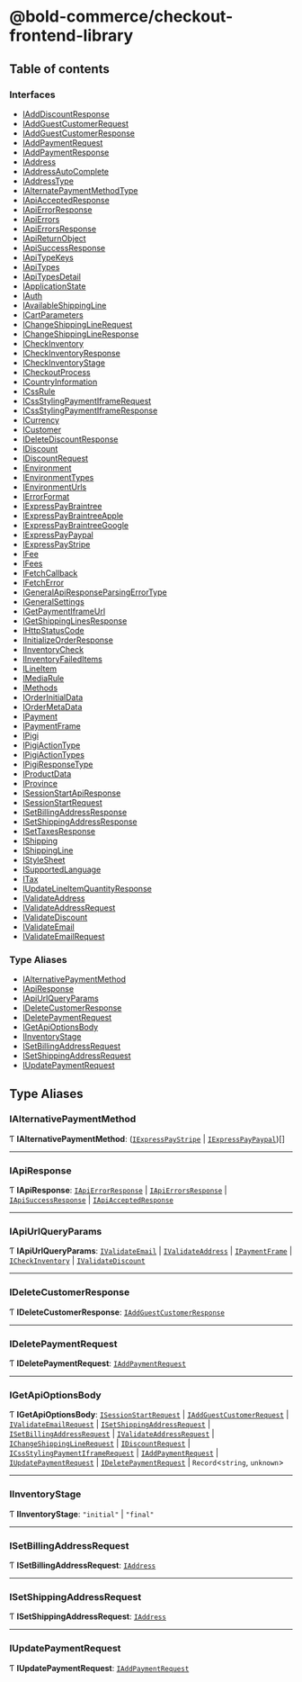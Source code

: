 # @bold-commerce/checkout-frontend-library

## Table of contents

### Interfaces

- [IAddDiscountResponse](interfaces/IAddDiscountResponse.md)
- [IAddGuestCustomerRequest](interfaces/IAddGuestCustomerRequest.md)
- [IAddGuestCustomerResponse](interfaces/IAddGuestCustomerResponse.md)
- [IAddPaymentRequest](interfaces/IAddPaymentRequest.md)
- [IAddPaymentResponse](interfaces/IAddPaymentResponse.md)
- [IAddress](interfaces/IAddress.md)
- [IAddressAutoComplete](interfaces/IAddressAutoComplete.md)
- [IAddressType](interfaces/IAddressType.md)
- [IAlternatePaymentMethodType](interfaces/IAlternatePaymentMethodType.md)
- [IApiAcceptedResponse](interfaces/IApiAcceptedResponse.md)
- [IApiErrorResponse](interfaces/IApiErrorResponse.md)
- [IApiErrors](interfaces/IApiErrors.md)
- [IApiErrorsResponse](interfaces/IApiErrorsResponse.md)
- [IApiReturnObject](interfaces/IApiReturnObject.md)
- [IApiSuccessResponse](interfaces/IApiSuccessResponse.md)
- [IApiTypeKeys](interfaces/IApiTypeKeys.md)
- [IApiTypes](interfaces/IApiTypes.md)
- [IApiTypesDetail](interfaces/IApiTypesDetail.md)
- [IApplicationState](interfaces/IApplicationState.md)
- [IAuth](interfaces/IAuth.md)
- [IAvailableShippingLine](interfaces/IAvailableShippingLine.md)
- [ICartParameters](interfaces/ICartParameters.md)
- [IChangeShippingLineRequest](interfaces/IChangeShippingLineRequest.md)
- [IChangeShippingLineResponse](interfaces/IChangeShippingLineResponse.md)
- [ICheckInventory](interfaces/ICheckInventory.md)
- [ICheckInventoryResponse](interfaces/ICheckInventoryResponse.md)
- [ICheckInventoryStage](interfaces/ICheckInventoryStage.md)
- [ICheckoutProcess](interfaces/ICheckoutProcess.md)
- [ICountryInformation](interfaces/ICountryInformation.md)
- [ICssRule](interfaces/ICssRule.md)
- [ICssStylingPaymentIframeRequest](interfaces/ICssStylingPaymentIframeRequest.md)
- [ICssStylingPaymentIframeResponse](interfaces/ICssStylingPaymentIframeResponse.md)
- [ICurrency](interfaces/ICurrency.md)
- [ICustomer](interfaces/ICustomer.md)
- [IDeleteDiscountResponse](interfaces/IDeleteDiscountResponse.md)
- [IDiscount](interfaces/IDiscount.md)
- [IDiscountRequest](interfaces/IDiscountRequest.md)
- [IEnvironment](interfaces/IEnvironment.md)
- [IEnvironmentTypes](interfaces/IEnvironmentTypes.md)
- [IEnvironmentUrls](interfaces/IEnvironmentUrls.md)
- [IErrorFormat](interfaces/IErrorFormat.md)
- [IExpressPayBraintree](interfaces/IExpressPayBraintree.md)
- [IExpressPayBraintreeApple](interfaces/IExpressPayBraintreeApple.md)
- [IExpressPayBraintreeGoogle](interfaces/IExpressPayBraintreeGoogle.md)
- [IExpressPayPaypal](interfaces/IExpressPayPaypal.md)
- [IExpressPayStripe](interfaces/IExpressPayStripe.md)
- [IFee](interfaces/IFee.md)
- [IFees](interfaces/IFees.md)
- [IFetchCallback](interfaces/IFetchCallback.md)
- [IFetchError](interfaces/IFetchError.md)
- [IGeneralApiResponseParsingErrorType](interfaces/IGeneralApiResponseParsingErrorType.md)
- [IGeneralSettings](interfaces/IGeneralSettings.md)
- [IGetPaymentIframeUrl](interfaces/IGetPaymentIframeUrl.md)
- [IGetShippingLinesResponse](interfaces/IGetShippingLinesResponse.md)
- [IHttpStatusCode](interfaces/IHttpStatusCode.md)
- [IInitializeOrderResponse](interfaces/IInitializeOrderResponse.md)
- [IInventoryCheck](interfaces/IInventoryCheck.md)
- [IInventoryFailedItems](interfaces/IInventoryFailedItems.md)
- [ILineItem](interfaces/ILineItem.md)
- [IMediaRule](interfaces/IMediaRule.md)
- [IMethods](interfaces/IMethods.md)
- [IOrderInitialData](interfaces/IOrderInitialData.md)
- [IOrderMetaData](interfaces/IOrderMetaData.md)
- [IPayment](interfaces/IPayment.md)
- [IPaymentFrame](interfaces/IPaymentFrame.md)
- [IPigi](interfaces/IPigi.md)
- [IPigiActionType](interfaces/IPigiActionType.md)
- [IPigiActionTypes](interfaces/IPigiActionTypes.md)
- [IPigiResponseType](interfaces/IPigiResponseType.md)
- [IProductData](interfaces/IProductData.md)
- [IProvince](interfaces/IProvince.md)
- [ISessionStartApiResponse](interfaces/ISessionStartApiResponse.md)
- [ISessionStartRequest](interfaces/ISessionStartRequest.md)
- [ISetBillingAddressResponse](interfaces/ISetBillingAddressResponse.md)
- [ISetShippingAddressResponse](interfaces/ISetShippingAddressResponse.md)
- [ISetTaxesResponse](interfaces/ISetTaxesResponse.md)
- [IShipping](interfaces/IShipping.md)
- [IShippingLine](interfaces/IShippingLine.md)
- [IStyleSheet](interfaces/IStyleSheet.md)
- [ISupportedLanguage](interfaces/ISupportedLanguage.md)
- [ITax](interfaces/ITax.md)
- [IUpdateLineItemQuantityResponse](interfaces/IUpdateLineItemQuantityResponse.md)
- [IValidateAddress](interfaces/IValidateAddress.md)
- [IValidateAddressRequest](interfaces/IValidateAddressRequest.md)
- [IValidateDiscount](interfaces/IValidateDiscount.md)
- [IValidateEmail](interfaces/IValidateEmail.md)
- [IValidateEmailRequest](interfaces/IValidateEmailRequest.md)

### Type Aliases

- [IAlternativePaymentMethod](modules.md#ialternativepaymentmethod)
- [IApiResponse](modules.md#iapiresponse)
- [IApiUrlQueryParams](modules.md#iapiurlqueryparams)
- [IDeleteCustomerResponse](modules.md#ideletecustomerresponse)
- [IDeletePaymentRequest](modules.md#ideletepaymentrequest)
- [IGetApiOptionsBody](modules.md#igetapioptionsbody)
- [IInventoryStage](modules.md#iinventorystage)
- [ISetBillingAddressRequest](modules.md#isetbillingaddressrequest)
- [ISetShippingAddressRequest](modules.md#isetshippingaddressrequest)
- [IUpdatePaymentRequest](modules.md#iupdatepaymentrequest)

## Type Aliases

### IAlternativePaymentMethod

Ƭ **IAlternativePaymentMethod**: ([`IExpressPayStripe`](interfaces/IExpressPayStripe.md) \| [`IExpressPayPaypal`](interfaces/IExpressPayPaypal.md))[]

___

### IApiResponse

Ƭ **IApiResponse**: [`IApiErrorResponse`](interfaces/IApiErrorResponse.md) \| [`IApiErrorsResponse`](interfaces/IApiErrorsResponse.md) \| [`IApiSuccessResponse`](interfaces/IApiSuccessResponse.md) \| [`IApiAcceptedResponse`](interfaces/IApiAcceptedResponse.md)

___

### IApiUrlQueryParams

Ƭ **IApiUrlQueryParams**: [`IValidateEmail`](interfaces/IValidateEmail.md) \| [`IValidateAddress`](interfaces/IValidateAddress.md) \| [`IPaymentFrame`](interfaces/IPaymentFrame.md) \| [`ICheckInventory`](interfaces/ICheckInventory.md) \| [`IValidateDiscount`](interfaces/IValidateDiscount.md)

___

### IDeleteCustomerResponse

Ƭ **IDeleteCustomerResponse**: [`IAddGuestCustomerResponse`](interfaces/IAddGuestCustomerResponse.md)

___

### IDeletePaymentRequest

Ƭ **IDeletePaymentRequest**: [`IAddPaymentRequest`](interfaces/IAddPaymentRequest.md)

___

### IGetApiOptionsBody

Ƭ **IGetApiOptionsBody**: [`ISessionStartRequest`](interfaces/ISessionStartRequest.md) \| [`IAddGuestCustomerRequest`](interfaces/IAddGuestCustomerRequest.md) \| [`IValidateEmailRequest`](interfaces/IValidateEmailRequest.md) \| [`ISetShippingAddressRequest`](modules.md#isetshippingaddressrequest) \| [`ISetBillingAddressRequest`](modules.md#isetbillingaddressrequest) \| [`IValidateAddressRequest`](interfaces/IValidateAddressRequest.md) \| [`IChangeShippingLineRequest`](interfaces/IChangeShippingLineRequest.md) \| [`IDiscountRequest`](interfaces/IDiscountRequest.md) \| [`ICssStylingPaymentIframeRequest`](interfaces/ICssStylingPaymentIframeRequest.md) \| [`IAddPaymentRequest`](interfaces/IAddPaymentRequest.md) \| [`IUpdatePaymentRequest`](modules.md#iupdatepaymentrequest) \| [`IDeletePaymentRequest`](modules.md#ideletepaymentrequest) \| `Record`<`string`, `unknown`\>

___

### IInventoryStage

Ƭ **IInventoryStage**: ``"initial"`` \| ``"final"``

___

### ISetBillingAddressRequest

Ƭ **ISetBillingAddressRequest**: [`IAddress`](interfaces/IAddress.md)

___

### ISetShippingAddressRequest

Ƭ **ISetShippingAddressRequest**: [`IAddress`](interfaces/IAddress.md)

___

### IUpdatePaymentRequest

Ƭ **IUpdatePaymentRequest**: [`IAddPaymentRequest`](interfaces/IAddPaymentRequest.md)
